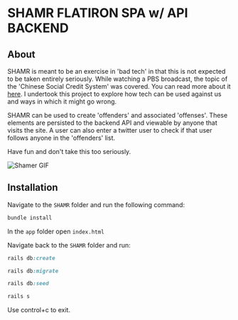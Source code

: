 # SHAMR FLATIRON SPA w/ API BACKEND

## About

SHAMR is meant to be an exercise in 'bad tech' in that this is not expected to be taken entirely seriously. While watching a PBS broadcast, the topic of the 'Chinese Social Credit System' was covered. You can read more about it [here](https://en.wikipedia.org/wiki/Social_Credit_System). I undertook this project to explore how tech can be used against us and ways in which it might go wrong.

SHAMR can be used to create 'offenders' and associated 'offenses'. These elements are persisted to the backend API and viewable by anyone that visits the site. A user can also enter a twitter user to check if that user follows anyone in the 'offenders' list. 

Have fun and don't take this too seriously.

![Shamer GIF](app/assets/images/SHAMR_SCROLL.gif)

## Installation

Navigate to the `SHAMR` folder and run the following command:

```ruby
bundle install
```

In the `app` folder open `index.html`

Navigate back to the `SHAMR` folder and run:
```ruby
rails db:create

rails db:migrate

rails db:seed

rails s
```
Use control+c to exit.